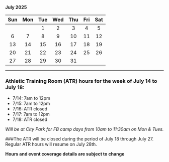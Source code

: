 **July 2025**

|Sun|Mon|Tue|Wed|Thu|Fri|Sat|
|:---:|:---:|:---:|:---:|:---:|:---:|:---:|
|   |   |1  |2  |3  |4  |5  |
|6  |7  |8  |9  |10 |11 |12 |
|13 |14 |15 |16 |17 |18 |19 |
|20 |21 |22 |23 |24 |25 |26 |
|27 |28 |29 |30 |31 |   |   |

---
### Athletic Training Room (ATR) hours for the week of July 14 to July 18:

* 7/14: 7am to 12pm
* 7/15: 7am to 12pm
* 7/16: ATR closed
* 7/17: 7am to 12pm
* 7/18: ATR closed

*Will be at City Park for FB camp days from 10am to 11:30am on Mon & Tues.*

###The ATR will be closed during the period of July 18 through July 27. Regular ATR hours will resume on July 28th.

**Hours and event coverage details are subject to change**
